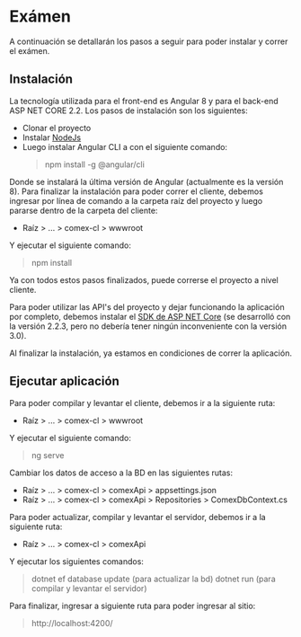 ﻿# Exámen

A continuación se detallarán los pasos a seguir para poder instalar y correr el exámen.


## Instalación

La tecnología utilizada para el front-end es Angular 8 y para el back-end ASP NET CORE 2.2.
Los pasos de instalación son los siguientes:

- Clonar el proyecto
- Instalar [NodeJs](https://nodejs.org/es/)
- Luego instalar Angular CLI a con el siguiente comando: 
	>npm install -g @angular/cli 

Donde se instalará la última versión de Angular (actualmente es la versión 8).
Para finalizar la instalación para poder correr el cliente, debemos ingresar por línea de comando a la carpeta raíz del proyecto y luego pararse dentro de la carpeta del cliente:

- Raíz > ... > comex-cl > wwwroot

Y ejecutar el siguiente comando:
> npm install

Ya con todos estos pasos finalizados, puede correrse el proyecto a nivel cliente.

Para poder utilizar las API's del proyecto y dejar funcionando la aplicación por completo, debemos instalar el [SDK de ASP NET Core](https://dotnet.microsoft.com/download) (se desarrolló con la versión 2.2.3, pero no debería tener ningún inconveniente con la versión 3.0).

Al finalizar la instalación, ya estamos en condiciones de correr la aplicación.

## Ejecutar aplicación

Para poder compilar y levantar el cliente, debemos ir a la siguiente ruta:

- Raíz > ... > comex-cl > wwwroot

Y ejecutar el siguiente comando:
> ng serve

Cambiar los datos de acceso a la BD en las siguientes rutas:

- Raíz > ... > comex-cl > comexApi > appsettings.json
- Raíz > ... > comex-cl > comexApi > Repositories > ComexDbContext.cs

Para poder actualizar, compilar y levantar el servidor, debemos ir a la siguiente ruta:

- Raíz > ... > comex-cl > comexApi

Y ejecutar los siguientes comandos:
> dotnet ef database update (para actualizar la bd)
> dotnet run (para compilar y levantar el servidor)

Para finalizar, ingresar a siguiente ruta para poder ingresar al sitio:

> http://localhost:4200/


